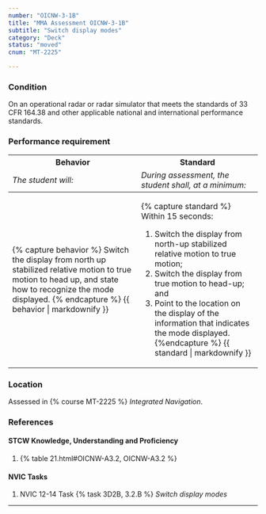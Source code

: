 ```yaml
---
number: "OICNW-3-1B"
title: "MMA Assessment OICNW-3-1B"
subtitle: "Switch display modes"
category: "Deck"
status: "moved"
cnum: "MT-2225"

---
```

### Condition

On an operational radar or radar simulator that meets the standards of 33 CFR 164.38 and other applicable national and international performance standards.

### Performance requirement 

<table width='100%' class='Guidelines'>
 <thead>
 <tr>
     <th class='thirty'>Behavior</th>
     <th class='seventy'>Standard</th>
 </tr>
 <tr>
     <td><em>The student will:</em></td>
     <td><em>During assessment, the student shall, at a minimum:</em></td>
 </tr>
 </thead>
 <tbody>
 

<tr><td>

{% capture behavior %}
Switch the display from north up stabilized relative motion to true motion to head up, and state how to recognize the mode displayed.
{% endcapture %}
{{ behavior | markdownify }}

</td><td>

{% capture standard %}
Within 15 seconds:

1. Switch the display from north-up stabilized relative motion to true motion;
2. Switch the display from true motion to head-up; and
3. Point to the location on the display of the information that indicates the mode displayed.
{%endcapture %}
{{ standard | markdownify }}

</td></tr>



 </tbody>
 </table>

### Location

Assessed in  {% course  MT-2225 %}  *Integrated Navigation*.

### References

#### STCW Knowledge, Understanding and Proficiency

1. {% table 21.html#OICNW-A3.2, OICNW-A3.2 %}


#### NVIC Tasks

1. NVIC 12-14 Task {% task 3D2B, 3.2.B %} *Switch display modes*



***

